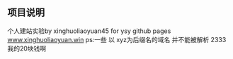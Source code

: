 

## 项目说明
个人建站实验by xinghuoliaoyuan45 for ysy
github pages
www.xinghuoliaoyuan.win
ps:一些 以 xyz为后缀名的域名 并不能被解析 2333 我的20块钱啊
